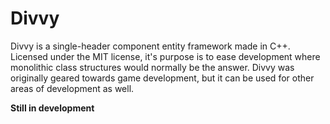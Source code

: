 Divvy
=====
Divvy is a single-header component entity framework made in C++. Licensed under
the MIT license, it's purpose is to ease development where monolithic class
structures would normally be the answer. Divvy was originally geared towards
game development, but it can be used for other areas of development as well.

**Still in development**

